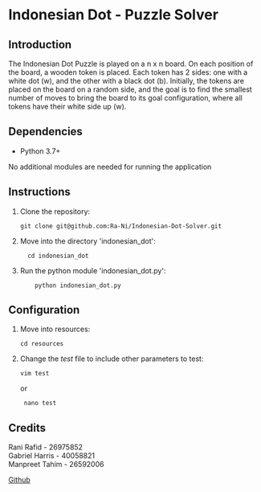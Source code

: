 # Indonesian Dot - Puzzle Solver

## Introduction

The Indonesian Dot Puzzle is played on a n x n board. On each position of the board, a wooden token is placed.
Each token has 2 sides: one with a white dot (w), and the other with a black dot (b). Initially, the tokens are
placed on the board on a random side, and the goal is to find the smallest number of moves to bring the board
to its goal configuration, where all tokens have their white side up (w).

## Dependencies

- Python 3.7+

No additional modules are needed for running the application

## Instructions

1. Clone the repository:
    ```shell script
    git clone git@github.com:Ra-Ni/Indonesian-Dot-Solver.git
    ```
    
2. Move into the directory 'indonesian_dot':
    
   ```shell script
     cd indonesian_dot
    ```

3. Run the python module 'indonesian_dot.py':
    ```shell script
        python indonesian_dot.py
    ```

## Configuration

1. Move into resources:
    ```shell script
    cd resources
    ```
2. Change the *test* file to include other parameters to test:
    ```shell script
    vim test
    ```
   or
   ```shell script
    nano test
    ```
## Credits

Rani Rafid - 26975852\
Gabriel Harris - 40058821\
Manpreet Tahim - 26592006

[Github](https://github.com/Ra-Ni/Indonesian-Dot-Solver)
